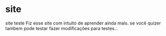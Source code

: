 # site
site teste
Fiz esse site com intuito de aprender ainda mais.
se você quizer tambem pode testar fazer modificações para testes...
